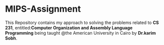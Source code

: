 # MIPS-Assignment
This Repository contains my approach to solving the problems related to **CS 231**, entitled:**Computer Organization and Assembly Language Programming** being taught @the American University in Cairo by **Dr.karim Sobh**.
